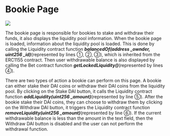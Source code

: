 # Bookie Page

![](https://lh5.googleusercontent.com/FMBl76JAoeG1EkySNCdvMx5tZHnAQ7GwQY4EvDOFnwfWdZg\_C4My\_-UApZJhsy6T8\_s10uaq0XoM4Jg8ajqPMNEPkMIOvXVsF2bvy4pGYZot9hVuiAT7OvvSAqfZqs9LPdg9RuCBWTFj2ZeT)

The bookie page is responsible for bookies to stake and withdraw their funds, it also displays the liquidity pool information. When the bookie page is loaded, information about the liquidity pool is loaded. This is done by calling the Liquidity contract function _**balancedOf(address \_ownder, uint256 \_id)**_(represented by lines ①, ②, ③), which is inherited from the ERC1155 contract. Then user withdrawable balance is also displayed by calling the Bet contract function _**getLockedLiquidity()**_(represented by lines ④).

There are two types of action a bookie can perform on this page. A bookie can either stake their DAI coins or withdraw their DAI coins from the liquidity pool. By clicking on the Stake DAI button, it calls the Liquidity contract function _**addLiquidity(uint256 \_amount)**_(represented by line ⑤). After the bookie stake their DAI coins, they can choose to withdraw them by clicking on the Withdraw DAI button, it triggers the Liquidity contract function _**removeLiquidity(uint256 \_amount)**_(represented by line ⑥). If the current withdrawable balance is less than the amount in the text field, then the Withdraw DAI button is disabled and the user can not perform the withdrawal function.
